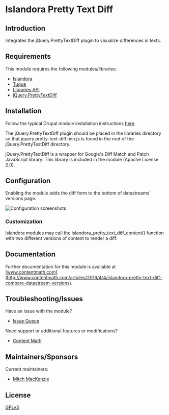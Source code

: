 # Islandora Pretty Text Diff

## Introduction

Integrates the jQuery.PrettyTextDiff plugin to visualize differences in texts.

## Requirements

This module requires the following modules/libraries:

* [Islandora](https://github.com/islandora/islandora)
* [Tuque](https://github.com/islandora/tuque)
* [Libraries API](https://drupal.org/project/libraries)
* [jQuery.PrettyTextDiff](https://github.com/arnab/jQuery.PrettyTextDiff)

## Installation

Follow the typical Drupal module installation instructions [here](https://drupal.org/documentation/install/modules-themes/modules-7).

The jQuery.PrettyTextDiff plugin should be placed in the libraries directory so that jquery.pretty-text-diff.min.js is found in the root of the jQuery.PrettyTextDiff directory.

jQuery.PrettyTextDiff is a wrapper for Google's Diff Match and Patch JavaScript library. This library is included in the module (Apache License 2.0).

## Configuration

Enabling the module adds the diff form to the bottom of datastreams' versions page.

![Configuration screenshots](http://static1.squarespace.com/static/56ec91e02fe1319543ad7e75/t/570305d122482eac526b4daa/1459815901671/?format=750w)

### Customization

Islandora modules may call the islandora_pretty_text_diff_content() function with two different versions of content to render a diff.

## Documentation

Further documentation for this module is available at [www.contentmath.com](http://www.contentmath.com/articles/2016/4/4/islandora-pretty-text-diff-compare-datastream-versions).

## Troubleshooting/Issues

Have an issue with the module?

* [Issue Queue](https://github.com/contentmath/islandora_pretty_text_diff/issues)

Need support or additional features or modifications?

* [Content Math](http://www.contentmath.com)

## Maintainers/Sponsors

Current maintainers:

* [Mitch MacKenzie](http://www.contentmath.com)

## License

[GPLv3](http://www.gnu.org/licenses/gpl-3.0.txt)
